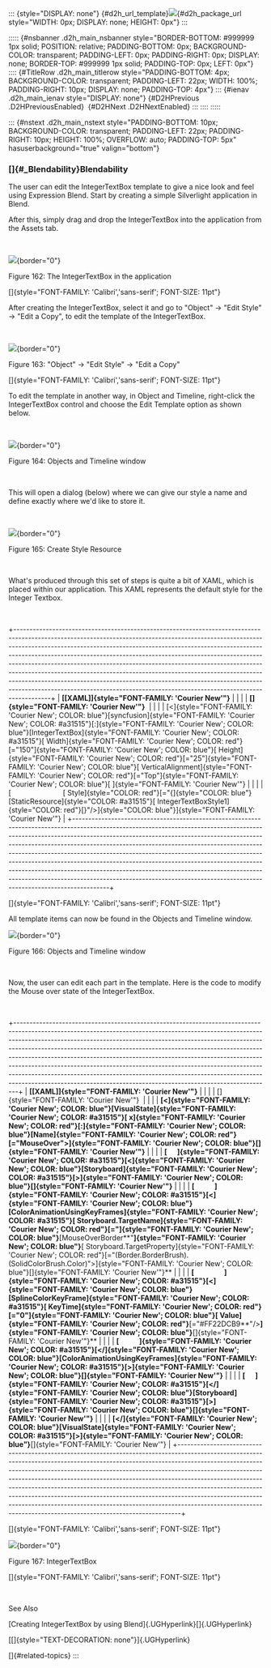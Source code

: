 ::: {style="DISPLAY: none"}
[](ms-xhelp:///?Id=d2h_url_template){#d2h_url_template}![](!package_url!){#d2h_package_url style="WIDTH: 0px; DISPLAY: none; HEIGHT: 0px"}
:::

::::: {#nsbanner .d2h_main_nsbanner style="BORDER-BOTTOM: #999999 1px solid; POSITION: relative; PADDING-BOTTOM: 0px; BACKGROUND-COLOR: transparent; PADDING-LEFT: 0px; PADDING-RIGHT: 0px; DISPLAY: none; BORDER-TOP: #999999 1px solid; PADDING-TOP: 0px; LEFT: 0px"}
:::: {#TitleRow .d2h_main_titlerow style="PADDING-BOTTOM: 4px; BACKGROUND-COLOR: transparent; PADDING-LEFT: 22px; WIDTH: 100%; PADDING-RIGHT: 10px; DISPLAY: none; PADDING-TOP: 4px"}
::: {#ienav .d2h_main_ienav style="DISPLAY: none"}
[](ms-xhelp:///?Id=1e0b0aba-dee3-4f89-b7d9-89ed9d1a680d){#D2HPrevious .D2HPreviousEnabled}  [](ms-xhelp:///?Id=f5de9b8a-dca0-4791-a742-dca270cfd652){#D2HNext .D2HNextEnabled}
:::
::::
:::::

::: {#nstext .d2h_main_nstext style="PADDING-BOTTOM: 10px; BACKGROUND-COLOR: transparent; PADDING-LEFT: 22px; PADDING-RIGHT: 10px; HEIGHT: 100%; OVERFLOW: auto; PADDING-TOP: 5px" hasuserbackground="true" valign="bottom"}
### []{#_Blendability}Blendability

The user can edit the IntegerTextBox template to give a nice look and feel using Expression Blend. Start by creating a simple Silverlight application in Blend.

After this, simply drag and drop the IntegerTextBox into the application from the Assets tab.

 

![](../ImagesExt/image261_144.png){border="0"}

Figure 162: The IntegerTextBox in the application

[]{style="FONT-FAMILY: 'Calibri','sans-serif'; FONT-SIZE: 11pt"} 

After creating the IntegerTextBox, select it and go to "Object" -\> "Edit Style" -\> "Edit a Copy", to edit the template of the IntegerTextBox.

 

![](../ImagesExt/image261_145.png){border="0"}

Figure 163: "Object" -\> "Edit Style" -\> "Edit a Copy"

[]{style="FONT-FAMILY: 'Calibri','sans-serif'; FONT-SIZE: 11pt"} 

To edit the template in another way, in Object and Timeline, right-click the IntegerTextBox control and choose the Edit Template option as shown below.

 

![](../ImagesExt/image261_146.png){border="0"}

Figure 164: Objects and Timeline window

 

This will open a dialog (below) where we can give our style a name and define exactly where we'd like to store it.

 

![](../ImagesExt/image261_147.png){border="0"}

Figure 165: Create Style Resource

 

What's produced through this set of steps is quite a bit of XAML, which is placed within our application. This XAML represents the default style for the Integer Textbox.

 

+-----------------------------------------------------------------------------------------------------------------------------------------------------------------------------------------------------------------------------------------------------------------------------------------------------------------------------------------------------------------------------------------------------------------------------------------------------------------------------------------------------------------------------------------------------------------------------------------------------------------------------------------------------------+
| **[\[XAML\]]{style="FONT-FAMILY: 'Courier New'"}**                                                                                                                                                                                                                                                                                                                                                                                                                                                                                                                                                                                                        |
|                                                                                                                                                                                                                                                                                                                                                                                                                                                                                                                                                                                                                                                           |
| **[]{style="FONT-FAMILY: 'Courier New'"}**                                                                                                                                                                                                                                                                                                                                                                                                                                                                                                                                                                                                                |
|                                                                                                                                                                                                                                                                                                                                                                                                                                                                                                                                                                                                                                                           |
| [\<]{style="FONT-FAMILY: 'Courier New'; COLOR: blue"}[syncfusion]{style="FONT-FAMILY: 'Courier New'; COLOR: #a31515"}[:]{style="FONT-FAMILY: 'Courier New'; COLOR: blue"}[IntegerTextBox]{style="FONT-FAMILY: 'Courier New'; COLOR: #a31515"}[ Width]{style="FONT-FAMILY: 'Courier New'; COLOR: red"}[=\"150\"]{style="FONT-FAMILY: 'Courier New'; COLOR: blue"}[ Height]{style="FONT-FAMILY: 'Courier New'; COLOR: red"}[=\"25\"]{style="FONT-FAMILY: 'Courier New'; COLOR: blue"}[ VerticalAlignment]{style="FONT-FAMILY: 'Courier New'; COLOR: red"}[=\"Top\"]{style="FONT-FAMILY: 'Courier New'; COLOR: blue"}[ ]{style="FONT-FAMILY: 'Courier New'"} |
|                                                                                                                                                                                                                                                                                                                                                                                                                                                                                                                                                                                                                                                           |
| [                          [ Style]{style="COLOR: red"}[=\"{]{style="COLOR: blue"}[StaticResource]{style="COLOR: #a31515"}[ IntegerTextBoxStyle1]{style="COLOR: red"}[}\"/\>]{style="COLOR: blue"}]{style="FONT-FAMILY: 'Courier New'"}                                                                                                                                                                                                                                                                                                                                                                                                                   |
+-----------------------------------------------------------------------------------------------------------------------------------------------------------------------------------------------------------------------------------------------------------------------------------------------------------------------------------------------------------------------------------------------------------------------------------------------------------------------------------------------------------------------------------------------------------------------------------------------------------------------------------------------------------+

[]{style="FONT-FAMILY: 'Calibri','sans-serif'; FONT-SIZE: 11pt"} 

All template items can now be found in the Objects and Timeline window.

![](../ImagesExt/image261_148.png){border="0"}

Figure 166: Objects and Timeline window

 

Now, the user can edit each part in the template. Here is the code to modify the Mouse over state of the IntegerTextBox.

 

+-------------------------------------------------------------------------------------------------------------------------------------------------------------------------------------------------------------------------------------------------------------------------------------------------------------------------------------------------------------------------------------------------------------------------------------------------------------------------------------------------------------------------------------------------------------------------------------------------------------------------------------------------+
| **[\[XAML\]]{style="FONT-FAMILY: 'Courier New'"}**                                                                                                                                                                                                                                                                                                                                                                                                                                                                                                                                                                                              |
|                                                                                                                                                                                                                                                                                                                                                                                                                                                                                                                                                                                                                                                 |
| []{style="FONT-FAMILY: 'Courier New'"}                                                                                                                                                                                                                                                                                                                                                                                                                                                                                                                                                                                                          |
|                                                                                                                                                                                                                                                                                                                                                                                                                                                                                                                                                                                                                                                 |
| **[\<]{style="FONT-FAMILY: 'Courier New'; COLOR: blue"}[VisualState]{style="FONT-FAMILY: 'Courier New'; COLOR: #a31515"}[ x]{style="FONT-FAMILY: 'Courier New'; COLOR: red"}[:]{style="FONT-FAMILY: 'Courier New'; COLOR: blue"}[Name]{style="FONT-FAMILY: 'Courier New'; COLOR: red"}[=\"MouseOver\"\>]{style="FONT-FAMILY: 'Courier New'; COLOR: blue"}[]{style="FONT-FAMILY: 'Courier New'"}**                                                                                                                                                                                                                                               |
|                                                                                                                                                                                                                                                                                                                                                                                                                                                                                                                                                                                                                                                 |
| **[      ]{style="FONT-FAMILY: 'Courier New'; COLOR: #a31515"}[\<]{style="FONT-FAMILY: 'Courier New'; COLOR: blue"}[Storyboard]{style="FONT-FAMILY: 'Courier New'; COLOR: #a31515"}[\>]{style="FONT-FAMILY: 'Courier New'; COLOR: blue"}[]{style="FONT-FAMILY: 'Courier New'"}**                                                                                                                                                                                                                                                                                                                                                                |
|                                                                                                                                                                                                                                                                                                                                                                                                                                                                                                                                                                                                                                                 |
| **[            ]{style="FONT-FAMILY: 'Courier New'; COLOR: #a31515"}[\<]{style="FONT-FAMILY: 'Courier New'; COLOR: blue"}[ColorAnimationUsingKeyFrames]{style="FONT-FAMILY: 'Courier New'; COLOR: #a31515"}[ Storyboard.TargetName]{style="FONT-FAMILY: 'Courier New'; COLOR: red"}[=\"]{style="FONT-FAMILY: 'Courier New'; COLOR: blue"}**[MouseOverBorder**\"**]{style="FONT-FAMILY: 'Courier New'; COLOR: blue"}**[ Storyboard.TargetProperty]{style="FONT-FAMILY: 'Courier New'; COLOR: red"}[=\"(Border.BorderBrush).(SolidColorBrush.Color)\"\>]{style="FONT-FAMILY: 'Courier New'; COLOR: blue"}[]{style="FONT-FAMILY: 'Courier New'"}** |
|                                                                                                                                                                                                                                                                                                                                                                                                                                                                                                                                                                                                                                                 |
| **[                  ]{style="FONT-FAMILY: 'Courier New'; COLOR: #a31515"}[\<]{style="FONT-FAMILY: 'Courier New'; COLOR: blue"}[SplineColorKeyFrame]{style="FONT-FAMILY: 'Courier New'; COLOR: #a31515"}[ KeyTime]{style="FONT-FAMILY: 'Courier New'; COLOR: red"}[=\"0\"]{style="FONT-FAMILY: 'Courier New'; COLOR: blue"}[ Value]{style="FONT-FAMILY: 'Courier New'; COLOR: red"}**[=\"#FF22DCB9**\"/\>**]{style="FONT-FAMILY: 'Courier New'; COLOR: blue"}**[]{style="FONT-FAMILY: 'Courier New'"}**                                                                                                                                         |
|                                                                                                                                                                                                                                                                                                                                                                                                                                                                                                                                                                                                                                                 |
| **[            ]{style="FONT-FAMILY: 'Courier New'; COLOR: #a31515"}[\</]{style="FONT-FAMILY: 'Courier New'; COLOR: blue"}[ColorAnimationUsingKeyFrames]{style="FONT-FAMILY: 'Courier New'; COLOR: #a31515"}[\>]{style="FONT-FAMILY: 'Courier New'; COLOR: blue"}[]{style="FONT-FAMILY: 'Courier New'"}**                                                                                                                                                                                                                                                                                                                                       |
|                                                                                                                                                                                                                                                                                                                                                                                                                                                                                                                                                                                                                                                 |
| **[      ]{style="FONT-FAMILY: 'Courier New'; COLOR: #a31515"}[\</]{style="FONT-FAMILY: 'Courier New'; COLOR: blue"}[Storyboard]{style="FONT-FAMILY: 'Courier New'; COLOR: #a31515"}[\>]{style="FONT-FAMILY: 'Courier New'; COLOR: blue"}[]{style="FONT-FAMILY: 'Courier New'"}**                                                                                                                                                                                                                                                                                                                                                               |
|                                                                                                                                                                                                                                                                                                                                                                                                                                                                                                                                                                                                                                                 |
| **[\</]{style="FONT-FAMILY: 'Courier New'; COLOR: blue"}[VisualState]{style="FONT-FAMILY: 'Courier New'; COLOR: #a31515"}[\>]{style="FONT-FAMILY: 'Courier New'; COLOR: blue"}**[]{style="FONT-FAMILY: 'Courier New'"}                                                                                                                                                                                                                                                                                                                                                                                                                          |
+-------------------------------------------------------------------------------------------------------------------------------------------------------------------------------------------------------------------------------------------------------------------------------------------------------------------------------------------------------------------------------------------------------------------------------------------------------------------------------------------------------------------------------------------------------------------------------------------------------------------------------------------------+

[]{style="FONT-FAMILY: 'Calibri','sans-serif'; FONT-SIZE: 11pt"} 

![](../ImagesExt/image261_149.jpg){border="0"}

Figure 167: IntegerTextBox

[]{style="FONT-FAMILY: 'Calibri','sans-serif'; FONT-SIZE: 11pt"} 

 

See Also

[Creating IntegerTextBox by using Blend]{.UGHyperlink}[]{.UGHyperlink}

[[]{style="TEXT-DECORATION: none"}]{.UGHyperlink} 

[]{#related-topics}
:::
